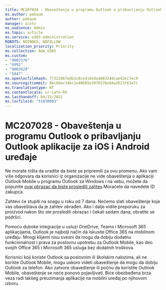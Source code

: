 ```yaml
---
title: MC207028 - Obaveštenja u programu Outlook o pribavljanju Outlook aplikacije za iOS i Android uređaje
ms.author: pebaum
author: pebaum
manager: scotv
ms.audience: Admin
ms.topic: article
ms.service: o365-administration
ROBOTS: NOINDEX, NOFOLLOW
localization_priority: Priority
ms.collection: Adm_O365
ms.custom:
- "9002576"
- "4992"
- "9002628"
- "5047"
ms.openlocfilehash: f7321067edb3c0ce41dedaa00324dcae42ec7ec9
ms.sourcegitcommit: 8bc60ec34bc1e40685e3976576e04a2623f63a7c
ms.translationtype: HT
ms.contentlocale: sr-Latn-RS
ms.lasthandoff: 04/15/2021
ms.locfileid: "51830083"
---
```

# <a name="mc207028---notifications-in-outlook-to-obtain-outlook-for-ios-and-android-on-mobile-devices"></a>MC207028 - Obaveštenja u programu Outlook o pribavljanju Outlook aplikacije za iOS i Android uređaje

Ne morate ništa da uradite da biste se pripremili za ovu promenu. Ako vam više odgovara da korisnici iz organizacije ne vide obaveštenja o aplikaciji Outlook Mobile u programu Outlook za Windows i na vebu, možete da popunite [ovaj obrazac da biste prosledili zahtev](https://aka.ms/MC207028).Moraćete da navedete ID zakupca. 

Zahtevi će stupiti na snagu u roku od 7 dana. Nećemo slati obaveštenje koje vas obaveštava da je zahtev obrađen. Ako i dalje vidite preporuku za proizvod nakon što ste prosledili obrazac i čekali sedam dana, obratite se podršci.

Pomoću duboke integracije u usluzi OneDrive, Teams i Microsoft 365 aplikacijama, Outlook je najbolji način da iskusite Office 365 na mobilnom uređaju. Mnogi klijenti nisu svesni da mogu da dobiju dodatnu funkcionalnost i prava za poslovnu upotrebu za Outlook Mobile, kao deo svojih Office 365 i Microsoft 365 usluga bez dodatnih troškova.

Korisnici koji koriste Outlook sa poslovnim ili školskim nalozima, ali ne koriste Outlook Mobile, mogu uskoro videti obaveštenje da mogu da dobiju Outlook za telefon. Ako zatvore obaveštenje ili počnu da koristite Outlook Mobile, obaveštenje se neće ponovo pojavljivati. Biće obezbeđena brza veza radi lakšeg preuzimanja aplikacije na mobilni uređaj po njihovom izboru.
